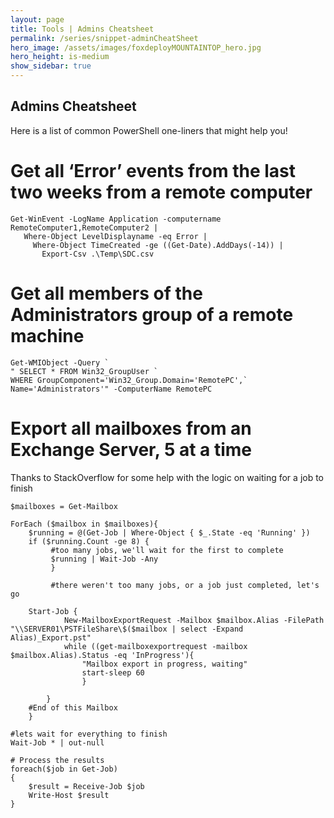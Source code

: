 ```yaml
---
layout: page
title: Tools | Admins Cheatsheet
permalink: /series/snippet-adminCheatSheet
hero_image: /assets/images/foxdeployMOUNTAINTOP_hero.jpg
hero_height: is-medium
show_sidebar: true
---
```


## Admins Cheatsheet

Here is a list of common PowerShell one-liners that might help you!

# Get all ‘Error’ events from the last two weeks from a remote computer
```
Get-WinEvent -LogName Application -computername RemoteComputer1,RemoteComputer2 |
   Where-Object LevelDisplayname -eq Error |
     Where-Object TimeCreated -ge ((Get-Date).AddDays(-14)) |
       Export-Csv .\Temp\SDC.csv
```

# Get all members of the Administrators group of a remote machine
```
Get-WMIObject -Query `
" SELECT * FROM Win32_GroupUser `
WHERE GroupComponent='Win32_Group.Domain='RemotePC',`
Name='Administrators'" -ComputerName RemotePC
```

# Export all mailboxes from an Exchange Server, 5 at a time
Thanks to StackOverflow for some help with the logic on waiting for a job to finish
```
$mailboxes = Get-Mailbox
 
ForEach ($mailbox in $mailboxes){
    $running = @(Get-Job | Where-Object { $_.State -eq 'Running' })
    if ($running.Count -ge 8) {
         #too many jobs, we'll wait for the first to complete
         $running | Wait-Job -Any
         }
 
         #there weren't too many jobs, or a job just completed, let's go
 
    Start-Job {
            New-MailboxExportRequest -Mailbox $mailbox.Alias -FilePath "\\SERVER01\PSTFileShare\$($mailbox | select -Expand Alias)_Export.pst"
            while ((get-mailboxexportrequest -mailbox $mailbox.Alias).Status -eq 'InProgress'){
                "Mailbox export in progress, waiting"
                start-sleep 60
                }
 
        }
    #End of this Mailbox
    } 
 
#lets wait for everything to finish
Wait-Job * | out-null
 
# Process the results
foreach($job in Get-Job)
{
    $result = Receive-Job $job
    Write-Host $result
}
```